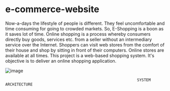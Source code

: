 # e-commerce-website
Now-a-days the lifestyle of people is different. They feel uncomfortable and time consuming for going to crowded markets. 
So, E-Shopping is a boon as it saves lot of time. Online shopping is a process whereby consumers directly buy goods, services etc. from a seller without an intermediary service over the Internet. Shoppers can visit web stores from the comfort of their house and shop by sitting in front of their computers. Online stores are available at all times.
This project is a web-based shopping system. It's objective is to deliver an online shopping application. 

![image](https://github.com/cloydotscheema/e-commerce-website/assets/81610178/423d5b3f-310a-4712-a4f5-d57c7b8dcc4e)


                                                              SYSTEM ARCHITECTURE
